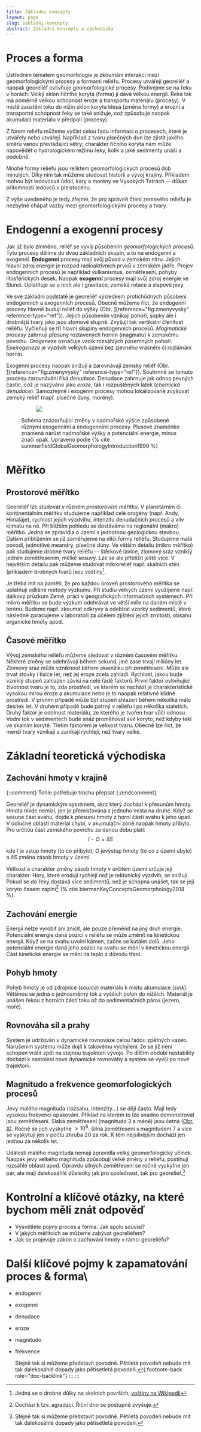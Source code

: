 ```yaml
---
title: Základní koncepty
layout: page
slug: zakladni-koncepty
abstract: Základní koncepty a východiska
---
```


# Proces a forma

Ústředním tématem geomorfologie je zkoumání interakcí mezi geomorfologickými procesy a formami reliéfu. Procesy utvářejí georeliéf a naopak georeliéf ovlivňuje geomorfologické procesy. Podívejme se na řeku v horách. Velký sklon říčního koryta (forma) jí dává velkou energii. Řeka tak má poměrně velkou schopnost eroze a transportu materiálu (procesy). V místě zaústění toku do nížin sklon koryta klesá (změna formy) a erozní a transportní schopnost řeky se také snižuje, což způsobuje naopak akumulaci materiálu v předpolí (procesy).

Z forem reliéfu můžeme vyčíst celou řadu informací o procesech, které je utvářely nebo utvářejí. Například z tvaru písečných dun lze zjistit jakého směru vanou převládající větry; charakter říčního koryta nám může napovědět o hydrologickém režimu řeky, kolik a jaké sedimenty unáší a podobně.

Mnohé formy reliéfu jsou reliktem geomorfologických procesů dob minulých. Díky nim tak můžeme studovat historii a vývoj krajiny. Příkladem mohou být ledovcová údolí, kary a morény ve Vysokých Tatrách -- důkaz přítomnosti ledovců v pleistocénu.

Z výše uvedeného je tedy zřejmé, že pro správně čtení zemského reliéfu je nezbytné chápat vazby mezi geomorfologickými procesy a tvary.

# Endogenní a exogenní procesy

Jak již bylo zmíněno, reliéf se vyvíjí působením *geomorfologických procesů*. Tyto procesy dělíme do dvou základních skupin, a to na endogenní a exogenní. **Endogenní** procesy mají svůj původ v zemském nitru. Jejich hlavní zdroj energie je rozpad radioaktivních prvků v zemském jádře. Projev endogenních procesů je například vulkanismus, zemětřesení, pohyby litosférických desek. Naopak **exogenní** procesy mají svůj zdroj energie ve Slunci. Uplatňuje se u nich ale i gravitace, zemská rotace a slapové jevy.

Ve své základní podstatě je georeliéf výsledkem protichůdných působení endogenních a exogenních procesů. Obecně můžeme říct, že endogenní procesy hlavně budují reliéf do výšky (Obr. [1](#fig:zmenyvysky){reference="fig:zmenyvysky" reference-type="ref"}). Jejich působením vznikají pohoří, sopky ale i drobnější tvary jako jsou zlomové stupně. Zvyšují tak vertikální členitost reliéfu. Vyčleňují se tři hlavní skupiny endogenních procesů. *Magmatické procesy* zahrnují přesuny roztavených hornin (magmatu) k zemskému povrchu. *Orogeneze* označuje vznik rozsáhlých pásemných pohoří. *Epeirogeneze* je výzdvih velkých území bez zjevného vrásnění či rozlámání hornin.

Exogenní procesy naopak snižují a zarovnávají zemský reliéf (Obr. [1](#fig:zmenyvysky){reference="fig:zmenyvysky" reference-type="ref"}). Souhrnně se tomuto procesu zarovnávání říká *denudace*. Denudace zahrnuje jak odnos pevných částic, což je nazýváno jako *eroze*, tak i rozpuštěných látek (*chemická denudace*). Samozřejmě i exogenní procesy mohou lokalizovaně zvyšovat zemský reliéf (např. písečné duny, morény).

<figure id="fig:zmenyvysky">
<figure>
<img src="obrazky/zakl_konc/zmeny_vysky.png"/>
</figure>
<figcaption>Schéma znázorňující změny v nadmořské výšce způsobené různými exogenními a endogenními procesy. Plusové znaménko znamená nárůst nadmořské výšky a potenciální energie, mínus značí opak. Upraveno podle {% cite summerfieldGlobalGeomorphologyIntroduction1999 %}
</figcaption>
</figure>

# Měřítko

## Prostorové měřítko

Georeliéf lze studovat v různém *prostorovém měřítku*. V planetárním či kontinentálním měřítku studujeme například celé orogény (např. Andy, Himaláje), rychlost jejich výzdvihu, intenzitu denudačních procesů a vliv klimatu na ně. Při bližším pohledu se dostáváme na regionální (makro) měřítko. Jedná se zpravidla o území s jednotnou geologickou stavbou. Dalším přiblížením se již zaměřujeme na dílčí formy reliéfu. Studujeme malá povodí, jednotlivé meandry, písečné duny. Ve větším detailu (mikro měřítko) pak studujeme drobné tvary reliéfu -- štěrkové lavice, zlomový sráz vzniklý jedním zemětřesením, mělké sesuvy. Lze se ale přiblížit ještě více. V největším detailu pak můžeme studovat mikroreliéf např. skalních stěn (příkladem drobných tvarů jsou voštiny[^1].

[^1]: Jedná se o drobné důlky na skalních površích, [voštiny na Wikipedii](https://cs.wikipedia.org/wiki/Vo%C5%A1tina_(geomorfologick%C3%BD_jev))

Je třeba mít na paměti, že pro každou úroveň prostorového měřítka se uplatňují odlišné metody výzkumu. Při studiu velkých území využijeme např. dálkový průzkum Země, práci v geografických informačních systémech. Při mikro měřítku se bude výzkum odehrávat ve větší míře na daném místě v terénu. Budeme např. zkoumat odkryvy a odebírat vzorky sedimentů, které následně zpracujeme v laboratoři za účelem zjištění jejich zrnitosti, obsahu organické hmoty apod.

## Časové měřítko

Vývoj zemského reliéfu můžeme sledovat v různém časovém měřítku. Některé změny se odehrávají během sekund, jiné zase trvají milióny let. Zlomový sráz může vzniknout během okamžiku při zemětřesení. Může ale trvat stovky i tisíce let, než jej eroze zcela zahladí. Rychlost, jakou bude vzniklý stupeň zahlazen závisí na celé řadě faktorů. První faktor ovlivňující životnost tvaru je to, zda prostředí, ve kterém se nachází je charakteristické vysokou mírou eroze a akumulace nebo je to naopak relativně klidné prostředí. V prvním případě může být stupeň shlazen během několika málo desítek let. V druhém případě bude patrný v reliéfu i po několika staletích. Druhý faktor je odolnost materiálu, ze kterého je tvořen tvar vůči odnosu. Vodní tok v sedimentech bude snáz proměňovat své koryto, než kdyby tekl ve skalním korytě. Třetím faktorem je velikost tvaru. Obecně lze říct, že menší tvary vznikají a zanikají rychleji, než tvary velké.

# Základní teoretická východiska

## Zachování hmoty v krajině

{::comment}
Tohle potřebuje trochu přepsat
{:/endcomment}

Georeliéf je dynamickým systémem, skrz který dochází k přesunům hmoty. Hmota nikde nemizí, jen je přemisťována z jednoho místa na druhé. Když se sesune část svahu, dojde k přesunu hmoty z horní části svahu k jeho úpatí. V odlučné oblasti materiál chybí, v akumulační zóně naopak hmoty přibylo. Pro určitou část zemského povrchu za danou dobu platí: 
$$ I-O= \delta S$$

kde $I$ je vstup hmoty (to co přibylo), $O$ jevýstup hmoty (to co z území ubylo) a $\delta S$ změna zásob hmoty v území.

Velikost a charakter změny zásob hmoty v určitém území určuje její charakter. Hory, které erodují rychleji než je tektonický výzdvih, se snižují. Pokud se do řeky dostává více sedimentů, než je schopna unášet, tak se její koryto časem zaplní[^2] {% cite biermanKeyConceptsGeomorphology2014 %}.

[^2]:Dochází k tzv. agradaci. Říční dno se postupně zvyšuje.

## Zachování energie

Energii nelze vyrobit ani zničit, ale pouze přeměnit na jiný druh energie. Potenciální energie daná pozicí v reliéfu se může změnit na kinetickou energii. Když se na svahu uvolní kámen, začne se kutálet dolů. Jeho potenciální energie daná jeho pozicí na svahu se mění v kinetickou energii. Část kinetické energie se mění na teplo z důvodu tření.

## Pohyb hmoty

Pohyb hmoty je od zdrojnice (*source*) materiálu k místu akumulace (*sink*). Většinou se jedná o jednosměrný tok z vyšších poloh do nižších. Materiál je unášen řekou z horních částí toku až do sedimentačních pánví (jezero, moře).

## Rovnováha sil a prahy

Systém je udržován v dynamické rovnováze celou řadou zpětných vazeb. Narušením systému může dojít k takovému vychýlení, že se již není schopen vrátit zpět na stejnou trajektorii vývoje. Po dílčím období nestability dochází k nastolení nové dynamické rovnováhy a systém se vyvíjí po nové trajektorii.

## Magnitudo a frekvence geomorfologických procesů

Jevy malého magnituda (rozsahu, intenzity...) se dějí často. Mají tedy vysokou frekvenci opakování. Příklad na kterém to lze snadno demonstrovat jsou zemětřesení. Slabá zemětřesení (magnitudo 3 a méně) jsou četná ([Obr. X](fig:frekvence)). Ročně se jich vyskytne $> 10^6$. Silná zemětřesení s magnitudem 7 a více se vyskytují jen v počtu zhruba 20 za rok. K těm nejsilnějším dochází jen jednou za několik let. 

Události malého magnituda nemají zpravidla velký geomorfologický účinek. Naopak jevy velkého magnituda způsobují velké změny v reliéfu, postihují rozsáhlé oblasti apod. Opravdu silných zemětřesení se ročně vyskytne jen pár, ale mají dalekosáhlé důsledky jak pro společnost, tak pro georeliéf.[^3]

[^3]: Stejně tak si můžeme představit povodně. Pětiletá povodeň nebude mít tak dalekosáhlé dopady jako pětisetletá povodeň.

# Kontrolní a klíčové otázky, na které bychom měli znát odpověď
-   Vysvětlete pojmy proces a forma. Jak spolu souvisí?
-   V jakých měřítcích se můžeme zabývat georeliéfem?
-   Jak se projevuje zákon o zachování hmoty v rámci georeliéfu?


# Další klíčové pojmy k zapamatování proces & forma\
- endogenní
-  exogenní
-  denudace 
-  eroze
-  magnitudo 
-  frekvence

    


    Stejně tak si můžeme představit povodně. Pětiletá povodeň nebude mít tak dalekosáhlé dopady jako pětisetletá povodeň.[↩︎](#fnref3){.footnote-back role="doc-backlink"}
    :::
:::

